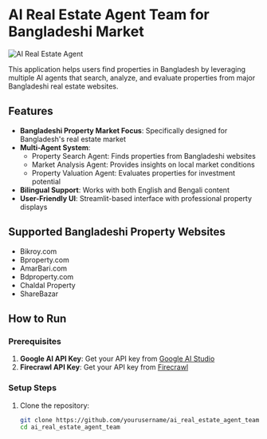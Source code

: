 # AI Real Estate Agent Team for Bangladeshi Market

![AI Real Estate Agent](https://i.imgur.com/placeholder.png)

This application helps users find properties in Bangladesh by leveraging multiple AI agents that search, analyze, and evaluate properties from major Bangladeshi real estate websites.

## Features

- **Bangladeshi Property Market Focus**: Specifically designed for Bangladesh's real estate market
- **Multi-Agent System**:
  - Property Search Agent: Finds properties from Bangladeshi websites
  - Market Analysis Agent: Provides insights on local market conditions
  - Property Valuation Agent: Evaluates properties for investment potential
- **Bilingual Support**: Works with both English and Bengali content
- **User-Friendly UI**: Streamlit-based interface with professional property displays

## Supported Bangladeshi Property Websites

- Bikroy.com
- Bproperty.com
- AmarBari.com
- Bdproperty.com
- Chaldal Property
- ShareBazar

## How to Run

### Prerequisites

1. **Google AI API Key**: Get your API key from [Google AI Studio](https://aistudio.google.com/app/apikey)
2. **Firecrawl API Key**: Get your API key from [Firecrawl](https://firecrawl.dev)

### Setup Steps

1. Clone the repository:
   ```bash
   git clone https://github.com/yourusername/ai_real_estate_agent_team.git
   cd ai_real_estate_agent_team